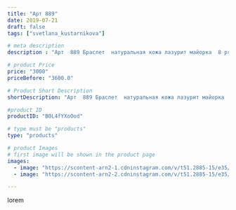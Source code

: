 ```yaml
---
title: "Арт 889"
date: 2019-07-21
draft: false
tags: ["svetlana_kustarnikova"]

# meta description
description : "Арт  889 Браслет  натуральная кожа лазурит майорка  8 рядов."

# product Price
price: "3000"
priceBefore: "3600.0"

# Product Short Description
shortDescription: "Арт  889 Браслет  натуральная кожа лазурит майорка  8 рядов."

#product ID
productID: "B0L4fYXoOod"

# type must be "products"
type: "products"

# product Images
# first image will be shown in the product page
images:
  - image: "https://scontent-arn2-1.cdninstagram.com/v/t51.2885-15/e35/p1080x1080/66136822_217905779187858_5703063600164778377_n.jpg?tp=1&_nc_ht=scontent-arn2-1.cdninstagram.com&_nc_cat=106&_nc_ohc=Kmbfh40B730AX-Wt2u2&ccb=7-4&oh=0b3399353c6ec1eeb4cf1784ba033c83&oe=60823072&ig_cache_key=MjA5MzAxNDg4OTc0MTE5MjYyOA%3D%3D.2-ccb7-4"
  - image: "https://scontent-arn2-2.cdninstagram.com/v/t51.2885-15/e35/p1080x1080/67522874_312322676317565_7323012158229194031_n.jpg?tp=1&_nc_ht=scontent-arn2-2.cdninstagram.com&_nc_cat=105&_nc_ohc=1LXbzYKgI6AAX_EF_4N&ccb=7-4&oh=63bebb61928a4a702d1f6f0d7b222bd4&oe=608387B0&ig_cache_key=MjA5MzAxNDg4OTc0OTc5NDI0Mw%3D%3D.2-ccb7-4"

---
```

lorem
